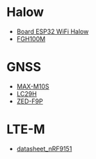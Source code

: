 # Halow
<!--
- [Kit Halow](https://www.mouser.fr/ProductDetail/Morse-Micro/MM6108-EKH05-05US?qs=%252BXxaIXUDbq0w%252BV3gu3rgyA%3D%3D)
- [Info Kit Halow](https://www.raspberryme.com/le-kit-devaluation-wi-fi-halow-mm6108-ekh05-alimente-par-stm32-prend-en-charge-les-modules-bluetooth-camera-et-qwicc-mikrobus/)
-->
- [Board ESP32 WiFi Halow](https://lilygo.cc/products/t-halow?variant=44425441050805)
- [FGH100M](https://www.mouser.fr/ProductDetail/Quectel/FGH100MAAMD?qs=17ckDYBRdenuYh5NDXzk1g%3D%3D)
# GNSS
- [MAX-M10S](https://www.mouser.fr/ProductDetail/u-blox/MAX-M10S-00B?qs=A6eO%252BMLsxmT0PfQYPb7LLQ%3D%3D)
- [LC29H](https://www.mouser.fr/ProductDetail/Quectel/LC29HBAMD?qs=vvQtp7zwQdMkPefYhTbq2A%3D%3D)
- [ZED-F9P](https://www.mouser.fr/ProductDetail/u-blox/ZED-F9P-05B?qs=IKkN%2F947nfAvQvJhS0qR1w%3D%3D)
# LTE-M
- [datasheet_nRF9151](https://docs-be.nordicsemi.com/bundle/ps_nrf9151/page/nRF9151_PS_v1.0.pdf?_LANG=enus)
